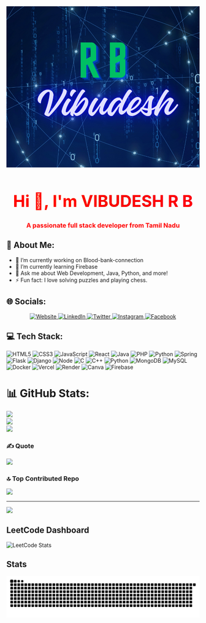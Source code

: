 <img src='.github/workflows/VIBUDESH R B.png' width="1942" height="420">
<h1 align="center" style="font-size: 3em; background: linear-gradient(45deg, #ff0000, #ff9900, #ffff00, #33cc33, #33ccff, #9933ff, #ff33cc); -webkit-background-clip: text; color: red; animation: gradient-animation 10s infinite;">Hi 👋, I'm VIBUDESH R B</h1>

<h3 align="center" style="color:red">A passionate full stack developer from Tamil Nadu</h3>

## 💫 About Me:
- 🔭 I’m currently working on Blood-bank-connection
- 🌱 I’m currently learning Firebase
- 💬 Ask me about Web Development, Java, Python, and more!
- ⚡ Fun fact: I love solving puzzles and playing chess.

## 🌐 Socials:
<p align="center">
  <a href="https://alsiam.com" target="_blank">
    <img src="https://img.shields.io/badge/Website-DC143C?style=for-the-badge&logo=medium&logoColor=white" alt="Website" />
  </a>
  <a href="https://www.linkedin.com/in/vibudesh-r-b-906868256/" target="_blank">
    <img src="https://img.shields.io/badge/LinkedIn-0077B5?style=for-the-badge&logo=linkedin&logoColor=white" alt="LinkedIn"/>
  </a>
  <a href="https://x.com/VIBUDESH07" target="_blank">
    <img src="https://img.shields.io/badge/Twitter-1DA1F2?style=for-the-badge&logo=twitter&logoColor=white" alt="Twitter"/>
  </a>
  <a href="https://instagram.com/_alsiam" target="_blank">
    <img src="https://img.shields.io/badge/Instagram-fe4164?style=for-the-badge&logo=instagram&logoColor=white" alt="Instagram"/>
  </a>
  <a href="https://facebook.com/alsiam.dev" target="_blank">
    <img src="https://img.shields.io/badge/Facebook-20BEFF?style=for-the-badge&logo=facebook&logoColor=white" alt="Facebook"/>
  </a>
</p>

## 💻 Tech Stack:
![HTML5](https://img.shields.io/badge/html5-%23E34F26.svg?style=for-the-badge&logo=html5&logoColor=white) 
![CSS3](https://img.shields.io/badge/css3-%231572B6.svg?style=for-the-badge&logo=css3&logoColor=white) 
![JavaScript](https://img.shields.io/badge/javascript-%23323330.svg?style=for-the-badge&logo=javascript&logoColor=%23F7DF1E) 
![React](https://img.shields.io/badge/react-%2320232a.svg?style=for-the-badge&logo=react&logoColor=%2361DAFB) 
![Java](https://img.shields.io/badge/java-%23ED8B00.svg?style=for-the-badge&logo=openjdk&logoColor=white) 
![PHP](https://img.shields.io/badge/php-%23777BB4.svg?style=for-the-badge&logo=php&logoColor=white) 
![Python](https://img.shields.io/badge/python-3670A0?style=for-the-badge&logo=python&logoColor=ffdd54) 
![Spring](https://img.shields.io/badge/spring-%236DB33F.svg?style=for-the-badge&logo=spring&logoColor=white) 
![Flask](https://img.shields.io/badge/flask-%23E34F26.svg?style=for-the-badge&logo=flask&logoColor=white) 
![Django](https://img.shields.io/badge/django-%23E34F26.svg?style=for-the-badge&logo=django&logoColor=white) 
![Node](https://img.shields.io/badge/node-%23E34F26.svg?style=for-the-badge&logo=node&logoColor=white)
![C](https://img.shields.io/badge/c-%2300599C.svg?style=for-the-badge&logo=c&logoColor=white) 
![C++](https://img.shields.io/badge/c++-%2300599C.svg?style=for-the-badge&logo=c%2B%2B&logoColor=white) 
![Python](https://img.shields.io/badge/python-3670A0?style=for-the-badge&logo=python&logoColor=ffdd54) 
![MongoDB](https://img.shields.io/badge/MongoDB-%234ea94b.svg?style=for-the-badge&logo=mongodb&logoColor=white) 
![MySQL](https://img.shields.io/badge/mysql-4479A1.svg?style=for-the-badge&logo=mysql&logoColor=white) 
![Docker](https://img.shields.io/badge/docker-%232496ED.svg?style=for-the-badge&logo=docker&logoColor=white)
![Vercel](https://img.shields.io/badge/Vercel-%23000000.svg?style=for-the-badge&logo=vercel&logoColor=white)
![Render](https://img.shields.io/badge/Render-%2300BFFF.svg?style=for-the-badge&logo=render&logoColor=white)
![Canva](https://img.shields.io/badge/Canva-%2300C4CC.svg?style=for-the-badge&logo=Canva&logoColor=white)
![Firebase](https://img.shields.io/badge/Firebase-%2300C4CC.svg?style=for-the-badge&logo=Firebase&logoColor=white)

# 📊 GitHub Stats:
![](https://github-readme-stats.vercel.app/api?username=vibudesh07&theme=dark&hide_border=false&include_all_commits=true&count_private=true)<br/>
![](https://github-readme-streak-stats.herokuapp.com/?user=vibudesh07&theme=dark&hide_border=false)<br/>
![](https://github-readme-stats.vercel.app/api/top-langs/?username=vibudesh07&theme=dark&hide_border=false&include_all_commits=true&count_private=true&layout=compact)

### ✍️ Quote
![](https://quotes-github-readme.vercel.app/api?type=horizontal&theme=radical)

### 🔝 Top Contributed Repo
![](https://github-contributor-stats.vercel.app/api?username=vibudesh07&limit=5&theme=dark&combine_all_yearly_contributions=true)

---
[![](https://visitcount.itsvg.in/api?id=vibudesh07&icon=0&color=0)](https://visitcount.itsvg.in)

<!-- Proudly created with GPRM ( https://gprm.itsvg.in ) -->
## LeetCode Dashboard
![LeetCode Stats](https://leetcard.jacoblin.cool/VIBUDESH_R_B-22CSR233?theme=dark&font=IM%20Fell%20Double%20Pica&ext=heatmap)


## Stats
<img src="https://raw.githubusercontent.com/VIBUDESH07/VIBUDESH07/output/snake.svg" alt="Snake animation" />


